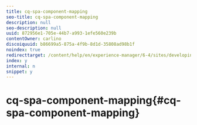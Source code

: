 ```yaml
---
title: cq-spa-component-mapping
seo-title: cq-spa-component-mapping
description: null
seo-description: null
uuid: 872956e1-705e-44b7-a993-1efe560e239b
contentOwner: carlino
discoiquuid: b86699a5-875a-4f9b-8d1d-35808ad98b1f
noindex: true
redirecttarget: /content/help/en/experience-manager/6-4/sites/developing/using/reference-materials
index: y
internal: n
snippet: y
---
```


# cq-spa-component-mapping{#cq-spa-component-mapping}

